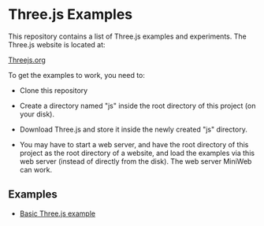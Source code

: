 # Three.js Examples
This repository contains a list of Three.js examples and experiments. 
The Three.js website is located at:

[Threejs.org](https://threejs.org)

To get the examples to work, you need to:

 - Clone this repository
 - Create a directory named "js" inside the root directory of this project (on your disk).
 - Download Three.js and store it inside the newly created "js" directory.

 - You may have to start a web server, and have the root directory of this project as the root directory of a website,
   and load the examples via this web server (instead of directly from the disk). The web server MiniWeb can work.


## Examples

 - [Basic Three.js example](threejs-basic-example.html) 




